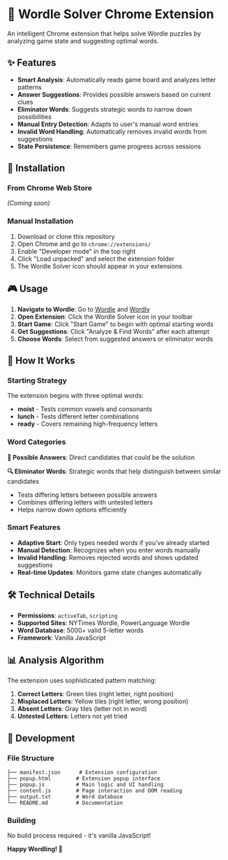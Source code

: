 # 🎯 Wordle Solver Chrome Extension

An intelligent Chrome extension that helps solve Wordle puzzles by analyzing game state and suggesting optimal words.

## ✨ Features

- **Smart Analysis**: Automatically reads game board and analyzes letter patterns
- **Answer Suggestions**: Provides possible answers based on current clues
- **Eliminator Words**: Suggests strategic words to narrow down possibilities
- **Manual Entry Detection**: Adapts to user's manual word entries
- **Invalid Word Handling**: Automatically removes invalid words from suggestions
- **State Persistence**: Remembers game progress across sessions

## 🚀 Installation

### From Chrome Web Store
*(Coming soon)*

### Manual Installation
1. Download or clone this repository
2. Open Chrome and go to `chrome://extensions/`
3. Enable "Developer mode" in the top right
4. Click "Load unpacked" and select the extension folder
5. The Wordle Solver icon should appear in your extensions

## 🎮 Usage

1. **Navigate to Wordle**: Go to [Wordle](https://www.nytimes.com/games/wordle/index.html) and [Wordly](https://wordly.org/)
2. **Open Extension**: Click the Wordle Solver icon in your toolbar
3. **Start Game**: Click "Start Game" to begin with optimal starting words
4. **Get Suggestions**: Click "Analyze & Find Words" after each attempt
5. **Choose Words**: Select from suggested answers or eliminator words

## 🧠 How It Works

### Starting Strategy
The extension begins with three optimal words:
- **moist** - Tests common vowels and consonants
- **lunch** - Tests different letter combinations  
- **ready** - Covers remaining high-frequency letters

### Word Categories

**🎯 Possible Answers**: Direct candidates that could be the solution

**🔍 Eliminator Words**: Strategic words that help distinguish between similar candidates
- Tests differing letters between possible answers
- Combines differing letters with untested letters
- Helps narrow down options efficiently

### Smart Features

- **Adaptive Start**: Only types needed words if you've already started
- **Manual Detection**: Recognizes when you enter words manually
- **Invalid Handling**: Removes rejected words and shows updated suggestions
- **Real-time Updates**: Monitors game state changes automatically

## 🛠️ Technical Details

- **Permissions**: `activeTab`, `scripting`
- **Supported Sites**: NYTimes Wordle, PowerLanguage Wordle
- **Word Database**: 5000+ valid 5-letter words
- **Framework**: Vanilla JavaScript

## 📊 Analysis Algorithm

The extension uses sophisticated pattern matching:

1. **Correct Letters**: Green tiles (right letter, right position)
2. **Misplaced Letters**: Yellow tiles (right letter, wrong position)  
3. **Absent Letters**: Gray tiles (letter not in word)
4. **Untested Letters**: Letters not yet tried

## 🔧 Development

### File Structure
```
├── manifest.json      # Extension configuration
├── popup.html        # Extension popup interface
├── popup.js          # Main logic and UI handling
├── content.js        # Page interaction and DOM reading
├── output.txt        # Word database
└── README.md         # Documentation
```

### Building
No build process required - it's vanilla JavaScript!

**Happy Wordling! 🎉**
